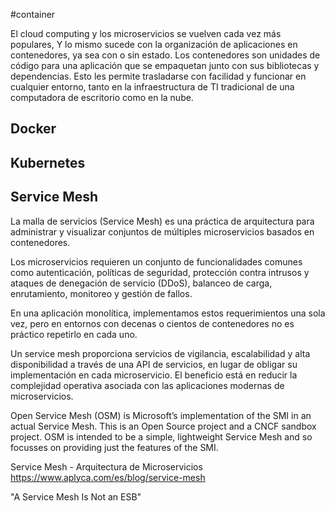 #container 


El cloud computing y los microservicios se vuelven cada vez más populares, Y lo mismo sucede con la organización de aplicaciones en contenedores, ya sea con o sin estado. Los contenedores son unidades de código para una aplicación que se empaquetan junto con sus bibliotecas y dependencias. Esto les permite trasladarse con facilidad y funcionar en cualquier entorno, tanto en la infraestructura de TI tradicional de una computadora de escritorio como en la nube. 


## Docker

## Kubernetes 


## Service Mesh

La malla de servicios (Service Mesh) es una práctica de arquitectura para administrar y visualizar conjuntos de múltiples microservicios basados en contenedores.

Los microservicios requieren un conjunto de funcionalidades comunes como autenticación, políticas de seguridad, protección contra intrusos y ataques de denegación de servicio (DDoS), balanceo de carga, enrutamiento, monitoreo y gestión de fallos.

En una aplicación monolítica, implementamos estos requerimientos una sola vez, pero en entornos con decenas o cientos de contenedores no es práctico repetirlo en cada uno.


Un service mesh proporciona servicios de vigilancia, escalabilidad y alta disponibilidad a través de una API de servicios, en lugar de obligar su implementación en cada microservicio. El beneficio está en reducir la complejidad operativa asociada con las aplicaciones modernas de microservicios.


Open Service Mesh (OSM) is Microsoft’s implementation of the SMI in an actual Service Mesh. This is an Open Source project and a CNCF sandbox project. OSM is intended to be a simple, lightweight Service Mesh and so focusses on providing just the features of the SMI.


Service Mesh - Arquitectura de Microservicios 
https://www.aplyca.com/es/blog/service-mesh 


"A Service Mesh Is Not an ESB"